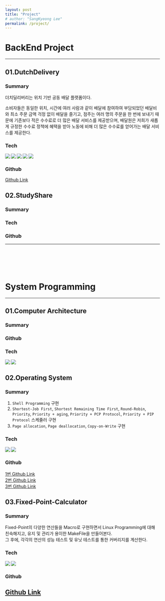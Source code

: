 ```yaml
---
layout: post
title: "Project"
# author: "SangKyeong Lee"
permalink: /project/
---
```


# BackEnd Project

---
 
## 01.DutchDelivery
### Summary
더치딜리버리는 위치 기반 공동 배달 플랫폼이다.

소비자들은 동일한 위치, 시간에 여러 사람과 같이 배달에 참여하여 부담되었던 배달비와 최소 주문 금액 걱정 없이 배달을 즐기고, 점주는 여러 명의 주문을 한 번에 보내기 때문에 기존보다 적은 수수료로 더 많은 배달 서비스를 제공받으며, 배달원은 저희가 새롭게 규정한 수수료 정책에 혜택을 받아 노동에 비해 더 많은 수수료를 얻어가는 배달 서비스를 제공한다.

### Tech
<img src="https://img.shields.io/badge/Spring-6DB33F?style=flat-square&logo=Spring&logoColor=white" align="left"><img src="https://img.shields.io/badge/SpringBoot-6DB33F?style=flat-square&logo=SpringBoot&logoColor=white" align="left"><img src="https://img.shields.io/badge/MariaDB-003545?style=flat-square&logo=MariaDB&logoColor=white" align="left"><img src="https://img.shields.io/badge/Travis%20CI-3EAAAF?style=flat-square&logo=Travis-CI&logoColor=white" align="left"><img src="https://img.shields.io/badge/Amazon%20AWS-232F3E?style=flat-square&logo=Amazon-AWS&logoColor=white" align="left"><br>

### Github
[Github Link](https://github.com/ajou-nomad/nomad-backend)

## 02.StudyShare
### Summary

### Tech

### Github

---
<br>
<br>
<br>
<br>


# System Programming

---

## 01.Computer Architecture

### Summary

### Github

### Tech
<img src="https://img.shields.io/badge/C-A8B9CC?style=flat-square&logo=C&logoColor=white" align="left"><img src="https://img.shields.io/badge/Linux-FCC624?style=flat-square&logo=Linux&logoColor=white" align="left"><br>

## 02.Operating System

### Summary
1. `Shell Programming` 구현
2. `Shortest-Job First`, `Shortest Remaining Time First`, `Round-Robin`, `Priority`, `Priority + aging`, `Priority + PCP Protocol`, `Priority + PIP Protocol` 스케쥴러 구현
3. `Page allocation`, `Page deallocation`, `Copy-on-Write` 구현

### Tech
<img src="https://img.shields.io/badge/C-A8B9CC?style=flat-square&logo=C&logoColor=white" align="left"><img src="https://img.shields.io/badge/Linux-FCC624?style=flat-square&logo=Linux&logoColor=white" align="left"><br>

### Github
[1번 Github Link](https://github.com/sksk713/os/tree/main/pa1)<br>
[2번 Github Link](https://github.com/sksk713/os/tree/main/pa2)<br>
[3번 Github Link](https://github.com/sksk713/os/tree/main/pa3)<br>

## 03.Fixed-Point-Calculator

### Summary
Fixed-Point의 다양한 연산들을 Macro로 구현하면서 Linux Programming에 대해 친숙해지고, 유지 및 관리가 용이한 MakeFile을 만들어본다.<br>
그 후에, 각각의 연산의 성능 테스트 및 유닛 테스트를 통한 커버리지를 계산한다.

### Tech
<img src="https://img.shields.io/badge/C-A8B9CC?style=flat-square&logo=C&logoColor=white" align="left"><img src="https://img.shields.io/badge/Linux-FCC624?style=flat-square&logo=Linux&logoColor=white" align="left"><br>

### Github
[Github Link](https://github.com/sksk713/realcoding-fixedpoint)
---